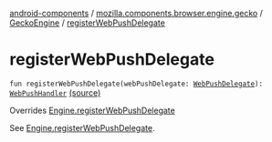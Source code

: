 [android-components](../../index.md) / [mozilla.components.browser.engine.gecko](../index.md) / [GeckoEngine](index.md) / [registerWebPushDelegate](./register-web-push-delegate.md)

# registerWebPushDelegate

`fun registerWebPushDelegate(webPushDelegate: `[`WebPushDelegate`](../../mozilla.components.concept.engine.webpush/-web-push-delegate/index.md)`): `[`WebPushHandler`](../../mozilla.components.concept.engine.webpush/-web-push-handler/index.md) [(source)](https://github.com/mozilla-mobile/android-components/blob/master/components/browser/engine-gecko-nightly/src/main/java/mozilla/components/browser/engine/gecko/GeckoEngine.kt#L224)

Overrides [Engine.registerWebPushDelegate](../../mozilla.components.concept.engine/-engine/register-web-push-delegate.md)

See [Engine.registerWebPushDelegate](../../mozilla.components.concept.engine/-engine/register-web-push-delegate.md).

